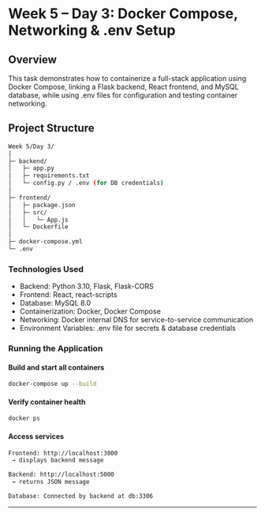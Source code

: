# Week 5 – Day 3: Docker Compose, Networking & .env Setup

## Overview

This task demonstrates how to containerize a full-stack application using Docker Compose, linking a Flask backend, React frontend, and MySQL database, while using .env files for configuration and testing container networking.

## Project Structure

```bash
Week 5/Day 3/
│
├─ backend/
│   ├─ app.py
│   ├─ requirements.txt
│   └─ config.py / .env (for DB credentials)
│
├─ frontend/
│   ├─ package.json
│   ├─ src/
│   │   └─ App.js
│   └─ Dockerfile
│
├─ docker-compose.yml
└─ .env
```

### Technologies Used

- Backend: Python 3.10, Flask, Flask-CORS
- Frontend: React, react-scripts
- Database: MySQL 8.0
- Containerization: Docker, Docker Compose
- Networking: Docker internal DNS for service-to-service communication
- Environment Variables: .env file for secrets & database credentials

### Running the Application

#### Build and start all containers

```bash
docker-compose up --build
```

#### Verify container health

```bash
docker ps
```

#### Access services

```bash
Frontend: http://localhost:3000
 → displays backend message

Backend: http://localhost:5000
 → returns JSON message

Database: Connected by backend at db:3306
```

---
